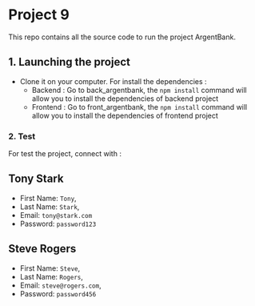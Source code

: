 # Project 9

This repo contains all the source code to run the project ArgentBank.


## 1. Launching the project
- Clone it on your computer.
For install the dependencies : 
    - Backend : Go to back_argentbank, the `npm install` command will allow you to install the dependencies of backend project 
    - Frontend : Go to front_argentbank, the `npm install` command will allow you to install the dependencies of frontend project 

### 2. Test

For test the project, connect with :

## Tony Stark

- First Name: `Tony`,
- Last Name: `Stark`,
- Email: `tony@stark.com`
- Password: `password123`

## Steve Rogers

- First Name: `Steve`,
- Last Name: `Rogers`,
- Email: `steve@rogers.com`,
- Password: `password456`
